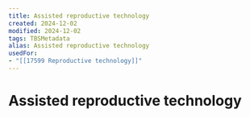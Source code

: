 ```yaml
---
title: Assisted reproductive technology
created: 2024-12-02
modified: 2024-12-02
tags: TBSMetadata
alias: Assisted reproductive technology
usedFor:
- "[[17599 Reproductive technology]]"
---
```

# Assisted reproductive technology

